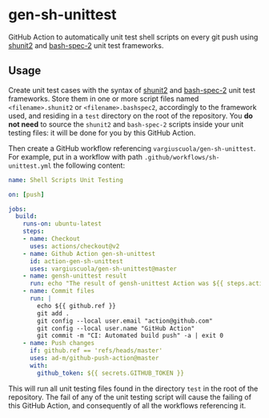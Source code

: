 # gen-sh-unittest

GitHub Action to automatically unit test shell scripts on every git push using [shunit2](https://github.com/kward/shunit2) and [bash-spec-2](https://github.com/holmesjr/bash-spec-2) unit test frameworks.

## Usage

Create unit test cases with the syntax of [shunit2](https://github.com/kward/shunit2) and [bash-spec-2](https://github.com/holmesjr/bash-spec-2) unit test frameworks. Store them in one or more script files named `<filename>.shunit2` or `<filename>.bashspec2`, accordingly to the framework used, and residing in a `test` directory on the root of the repository.
You **do not need** to source the `shunit2` and `bash-spec-2` scripts inside your unit testing files: it will be done for you by this GitHub Action.

Then create a GitHub workflow referencing `vargiuscuola/gen-sh-unittest`.
For example, put in a workflow with path `.github/workflows/sh-unittest.yml` the following content:
```yaml
name: Shell Scripts Unit Testing

on: [push]

jobs:
  build:
    runs-on: ubuntu-latest
    steps:
    - name: Checkout
      uses: actions/checkout@v2
    - name: Github Action gen-sh-unittest
      id: action-gen-sh-unittest
      uses: vargiuscuola/gen-sh-unittest@master
    - name: gensh-unittest result
      run: echo "The result of gensh-unittest Action was ${{ steps.action-gen-sh-unittest.outputs.result }}"
    - name: Commit files
      run: |
        echo ${{ github.ref }}
        git add .
        git config --local user.email "action@github.com"
        git config --local user.name "GitHub Action"
        git commit -m "CI: Automated build push" -a | exit 0
    - name: Push changes
      if: github.ref == 'refs/heads/master'
      uses: ad-m/github-push-action@master
      with:
        github_token: ${{ secrets.GITHUB_TOKEN }}
```

This will run all unit testing files found in the directory `test` in the root of the repository.
The fail of any of the unit testing script will cause the failing of this GitHub Action, and consequently of all the workflows referencing it.
